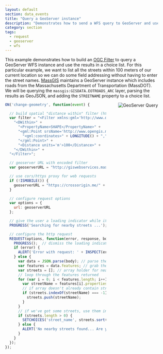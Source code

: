 ```yaml
---
layout: default
section: data_events
title: "Query a GeoServer instance"
description: "Demonstrates how to send a WFS query to GeoServer and use the results in a choice list."
category: section
tags:
  - request
  - geoserver
  - wfs
---
```


This example demonstrates how to build an [OGC Filter](http://docs.geoserver.org/latest/en/user/filter/filter_reference.html#filter-fe-reference) to query a GeoServer WFS instance and use the results in a choice list. For this particular example, we want to list all the streets within 100 meters of our current location so we can do some field addressing without having to enter the street names. [MassGIS](https://www.mass.gov/orgs/massgis-bureau-of-geographic-information) maintains a GeoServer instance which includes roads from the Massachusetts Department of Transportation (MassDOT). We will be querying the `massgis:GISDATA.EOTROADS_ARC` layer, parsing the results as GeoJSON, and adding the `STREETNAME` property to a choice list.

<img src="../media/geoserver-query.gif" alt="GeoServer Query" style="float: right; margin-left: 40px;" />

```js
ON('change-geometry', function(event) {

  // build spatial "distance within" filter (http://docs.geoserver.org/latest/en/user/filter/filter_reference.html#filter-fe-reference)
  var filter = "<Filter xmlns:gml='http://www.opengis.net/gml'>" +
    "<DWithin>" +
      "<PropertyName>SHAPE</PropertyName>" +
      "<gml:Point srsName='http://www.opengis.net/gml/srs/epsg.xml#4326'>" +
        "<gml:coordinates>" + LONGITUDE() + "," + LATITUDE() + "</gml:coordinates>" +
      "</gml:Point>" +
      "<Distance units='m'>100</Distance>" +
    "</DWithin>" +
  "</Filter>";

  // geoserver URL with encoded filter
  var geoserverURL = "http://giswebservices.massgis.state.ma.us/geoserver/wfs?request=getfeature&version=1.0.0&service=wfs&typename=massgis:GISDATA.EOTROADS_ARC&propertyname=STREETNAME&outputformat=json&filter=" + encodeURIComponent(filter);

  // use cors/https proxy for web requests
  if (!ISMOBILE()) {
    geoserverURL = "https://crossorigin.me/" + geoserverURL;
  }

  // configure request options
  var options = {
    url: geoserverURL
  };

  // give the user a loading indicator while it's fetching the data from GeoServer
  PROGRESS('Searching for nearby streets ...');

  // configure the http request
  REQUEST(options, function(error, response, body) {
    PROGRESS();  // dismiss the loading indicator
    if (error) {
      ALERT('Error with request: ' + INSPECT(error));
    } else {
      var data = JSON.parse(body); // parse the JSON response
      var features = data.features; // grab the GeoJSON features
      var streets = []; // array holder for nearby streets
      // loop through the features returned
      for (var i = 0; i < features.length; i++) {
        var streetName = features[i].properties.STREETNAME;
        // if array doesn't already contain streetname, add it
        if (streets.indexOf(streetName) === -1) {
          streets.push(streetName);
        }
      }
      // if we've got some streets, use them in the choice list (sorted alphabetically)
      if (streets.length > 0) {
        SETCHOICES('street_name', streets.sort());
      } else {
        ALERT('No nearby streets found... Are you sure you are in Massachusetts?');
      }
    }
  });
});
```
